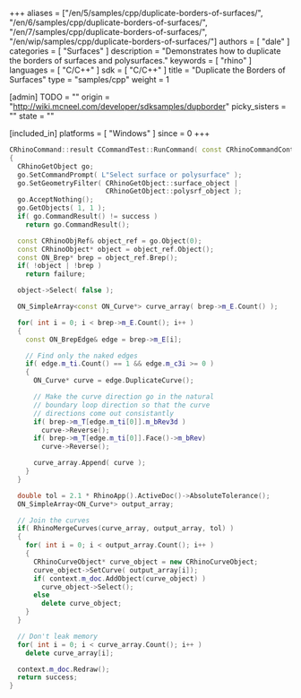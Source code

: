 +++
aliases = ["/en/5/samples/cpp/duplicate-borders-of-surfaces/", "/en/6/samples/cpp/duplicate-borders-of-surfaces/", "/en/7/samples/cpp/duplicate-borders-of-surfaces/", "/en/wip/samples/cpp/duplicate-borders-of-surfaces/"]
authors = [ "dale" ]
categories = [ "Surfaces" ]
description = "Demonstrates how to duplicate the borders of surfaces and polysurfaces."
keywords = [ "rhino" ]
languages = [ "C/C++" ]
sdk = [ "C/C++" ]
title = "Duplicate the Borders of Surfaces"
type = "samples/cpp"
weight = 1

[admin]
TODO = ""
origin = "http://wiki.mcneel.com/developer/sdksamples/dupborder"
picky_sisters = ""
state = ""

[included_in]
platforms = [ "Windows" ]
since = 0
+++

```cpp
CRhinoCommand::result CCommandTest::RunCommand( const CRhinoCommandContext& context )
{
  CRhinoGetObject go;
  go.SetCommandPrompt( L"Select surface or polysurface" );
  go.SetGeometryFilter( CRhinoGetObject::surface_object |
                        CRhinoGetObject::polysrf_object );
  go.AcceptNothing();
  go.GetObjects( 1, 1 );
  if( go.CommandResult() != success )
    return go.CommandResult();

  const CRhinoObjRef& object_ref = go.Object(0);
  const CRhinoObject* object = object_ref.Object();
  const ON_Brep* brep = object_ref.Brep();
  if( !object | !brep )
    return failure;

  object->Select( false );

  ON_SimpleArray<const ON_Curve*> curve_array( brep->m_E.Count() );

  for( int i = 0; i < brep->m_E.Count(); i++ )
  {
    const ON_BrepEdge& edge = brep->m_E[i];

    // Find only the naked edges
    if( edge.m_ti.Count() == 1 && edge.m_c3i >= 0 )
    {
      ON_Curve* curve = edge.DuplicateCurve();

      // Make the curve direction go in the natural
      // boundary loop direction so that the curve
      // directions come out consistantly
      if( brep->m_T[edge.m_ti[0]].m_bRev3d )
        curve->Reverse();
      if( brep->m_T[edge.m_ti[0]].Face()->m_bRev)
        curve->Reverse();

      curve_array.Append( curve );
    }
  }

  double tol = 2.1 * RhinoApp().ActiveDoc()->AbsoluteTolerance();
  ON_SimpleArray<ON_Curve*> output_array;

  // Join the curves
  if( RhinoMergeCurves(curve_array, output_array, tol) )
  {
    for( int i = 0; i < output_array.Count(); i++ )
    {
      CRhinoCurveObject* curve_object = new CRhinoCurveObject;
      curve_object->SetCurve( output_array[i]);
      if( context.m_doc.AddObject(curve_object) )
        curve_object->Select();
      else
        delete curve_object;
    }
  }

  // Don't leak memory
  for( int i = 0; i < curve_array.Count(); i++ )
    delete curve_array[i];

  context.m_doc.Redraw();
  return success;
}
```
